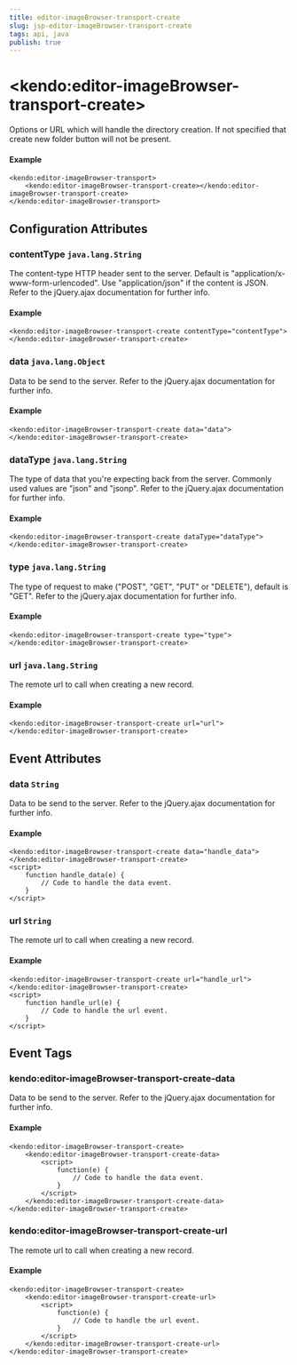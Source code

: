 ```yaml
---
title: editor-imageBrowser-transport-create
slug: jsp-editor-imageBrowser-transport-create
tags: api, java
publish: true
---
```


# \<kendo:editor-imageBrowser-transport-create\>

Options or URL which will handle the directory creation. If not specified that create new folder button will not be present.

#### Example
    <kendo:editor-imageBrowser-transport>
        <kendo:editor-imageBrowser-transport-create></kendo:editor-imageBrowser-transport-create>
    </kendo:editor-imageBrowser-transport>

## Configuration Attributes

### contentType `java.lang.String`

The content-type HTTP header sent to the server. Default is "application/x-www-form-urlencoded". Use "application/json" if the content is JSON.
Refer to the jQuery.ajax documentation for further info.

#### Example
    <kendo:editor-imageBrowser-transport-create contentType="contentType">
    </kendo:editor-imageBrowser-transport-create>

### data `java.lang.Object`

Data to be send to the server.
Refer to the jQuery.ajax documentation for further info.

#### Example
    <kendo:editor-imageBrowser-transport-create data="data">
    </kendo:editor-imageBrowser-transport-create>

### dataType `java.lang.String`

The type of data that you're expecting back from the server. Commonly used values are "json" and "jsonp".
Refer to the jQuery.ajax documentation for further info.

#### Example
    <kendo:editor-imageBrowser-transport-create dataType="dataType">
    </kendo:editor-imageBrowser-transport-create>

### type `java.lang.String`

The type of request to make ("POST", "GET", "PUT" or "DELETE"), default is "GET".
Refer to the jQuery.ajax documentation for further info.

#### Example
    <kendo:editor-imageBrowser-transport-create type="type">
    </kendo:editor-imageBrowser-transport-create>

### url `java.lang.String`

The remote url to call when creating a new record.

#### Example
    <kendo:editor-imageBrowser-transport-create url="url">
    </kendo:editor-imageBrowser-transport-create>


## Event Attributes

### data `String`

Data to be send to the server.
Refer to the jQuery.ajax documentation for further info.


#### Example
    <kendo:editor-imageBrowser-transport-create data="handle_data">
    </kendo:editor-imageBrowser-transport-create>
    <script>
        function handle_data(e) {
            // Code to handle the data event.
        }
    </script>

### url `String`

The remote url to call when creating a new record.


#### Example
    <kendo:editor-imageBrowser-transport-create url="handle_url">
    </kendo:editor-imageBrowser-transport-create>
    <script>
        function handle_url(e) {
            // Code to handle the url event.
        }
    </script>

## Event Tags

### kendo:editor-imageBrowser-transport-create-data

Data to be send to the server.
Refer to the jQuery.ajax documentation for further info.


#### Example
    <kendo:editor-imageBrowser-transport-create>
        <kendo:editor-imageBrowser-transport-create-data>
            <script>
                function(e) {
                    // Code to handle the data event.
                }
            </script>
        </kendo:editor-imageBrowser-transport-create-data>
    </kendo:editor-imageBrowser-transport-create>

### kendo:editor-imageBrowser-transport-create-url

The remote url to call when creating a new record.


#### Example
    <kendo:editor-imageBrowser-transport-create>
        <kendo:editor-imageBrowser-transport-create-url>
            <script>
                function(e) {
                    // Code to handle the url event.
                }
            </script>
        </kendo:editor-imageBrowser-transport-create-url>
    </kendo:editor-imageBrowser-transport-create>

